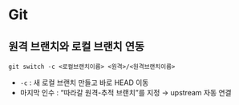 # Git

## 원격 브랜치와 로컬 브랜치 연동

```git
git switch -c <로컬브랜치이름> <원격>/<원격브랜치이름>
```

- `-c` : 새 로컬 브랜치 만들고 바로 HEAD 이동
- 마지막 인수 : “따라갈 원격-추적 브랜치”를 지정 → upstream 자동 연결